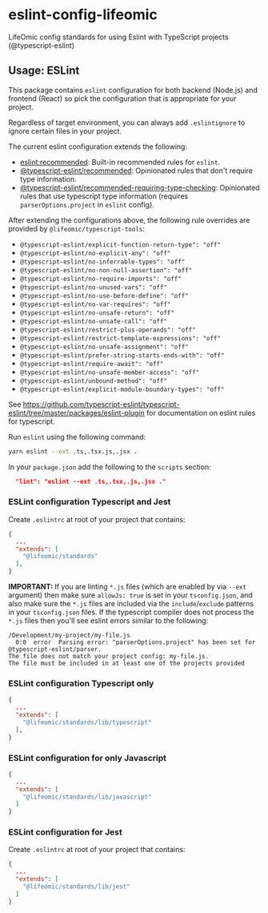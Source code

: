 # eslint-config-lifeomic
LifeOmic config standards for using Eslint with TypeScript projects (@typescript-eslint)

## Usage: ESLint

This package contains `eslint` configuration for both backend (Node.js) and
frontend (React) so pick the configuration that is appropriate for your project.

Regardless of target environment, you can always add `.eslintignore` to ignore
certain files in your project.

The current eslint configuration extends the following:

- [eslint:recommended](https://eslint.org/docs/rules/): Built-in recommended
  rules for `eslint`.
- [@typescript-eslint/recommended](https://github.com/typescript-eslint/typescript-eslint/tree/master/packages/eslint-plugin/src/configs#recommended):
  Opinionated rules that don't require type information.
- [@typescript-eslint/recommended-requiring-type-checking](https://github.com/typescript-eslint/typescript-eslint/tree/master/packages/eslint-plugin/src/configs#recommended-requiring-type-checking):
  Opinionated rules that use typescript type information (requires
  `parserOptions.project` in `eslint` config).

After extending the configurations above, the following rule overrides are
provided by `@lifeomic/typescript-tools`:

- `@typescript-eslint/explicit-function-return-type": "off"`
- `@typescript-eslint/no-explicit-any": "off"`
- `@typescript-eslint/no-inferrable-types": "off"`
- `@typescript-eslint/no-non-null-assertion": "off"`
- `@typescript-eslint/no-require-imports": "off"`
- `@typescript-eslint/no-unused-vars": "off"`
- `@typescript-eslint/no-use-before-define": "off"`
- `@typescript-eslint/no-var-requires": "off"`
- `@typescript-eslint/no-unsafe-return": "off"`
- `@typescript-eslint/no-unsafe-call": "off"`
- `@typescript-eslint/restrict-plus-operands": "off"`
- `@typescript-eslint/restrict-template-expressions": "off"`
- `@typescript-eslint/no-unsafe-assignment": "off"`
- `@typescript-eslint/prefer-string-starts-ends-with": "off"`
- `@typescript-eslint/require-await": "off"`
- `@typescript-eslint/no-unsafe-member-access": "off"`
- `@typescript-eslint/unbound-method": "off"`
- `@typescript-eslint/explicit-module-boundary-types": "off"`

See
<https://github.com/typescript-eslint/typescript-eslint/tree/master/packages/eslint-plugin>
for documentation on eslint rules for typescript.

Run `eslint` using the following command:

```sh
yarn eslint --ext .ts,.tsx.js,.jsx .
```

In your `package.json` add the following to the `scripts` section:

```json
  "lint": "eslint --ext .ts,.tsx,.js,.jsx ."
```

### ESLint configuration Typescript and Jest

Create `.eslintrc` at root of your project that contains:

```json
{
  ...
  "extends": [
    "@lifeomic/standards"
  ],
}
```

**IMPORTANT:** If you are linting `*.js` files (which are enabled by via `--ext`
argument) then make sure `allowJs: true` is set in your `tsconfig.json`, and
also make sure the `*.js` files are included via the `include`/`exclude`
patterns in your `tsconfig.json` files. If the typescript compiler does not
process the `*.js` files then you'll see eslint errors similar to the following:

```
/Development/my-project/my-file.js
  0:0  error  Parsing error: "parserOptions.project" has been set for @typescript-eslint/parser.
The file does not match your project config: my-file.js.
The file must be included in at least one of the projects provided
```

### ESLint configuration Typescript only

```json
{
  ...
  "extends": [
    "@lifeomic/standards/lib/typescript"
  ],
}
```

### ESLint configuration for only Javascript

```json
{
  ...
  "extends": [
    "@lifeomic/standards/lib/javascript"
  ]
}
```

### ESLint configuration for Jest

Create `.eslintrc` at root of your project that contains:

```json
{
  ...
  "extends": [
    "@lifeomic/standards/lib/jest"
  ]
}
```

